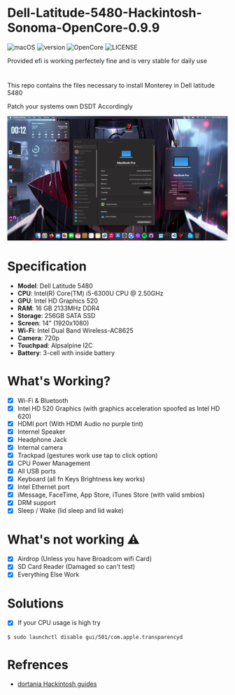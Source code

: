 # Dell-Latitude-5480-Hackintosh-Sonoma-OpenCore-0.9.9
![macOS](https://img.shields.io/badge/macOS-Sonoma-green.svg)
![version](https://img.shields.io/badge/14.5-red)
![OpenCore](https://img.shields.io/badge/OpenCore-0.9.9-green)
![LICENSE](https://img.shields.io/badge/license-MIT-green.svg)

Provided efi is working perfectely fine and is very stable for daily use 
#
This repo contains the files necessary to install Monterey in Dell latitude 5480

Patch your systems own DSDT Accordingly

![](image/screenshot.png)

# Specification 
- <b>Model</b>: Dell Latitude 5480
- <b>CPU</b>: Intel(R) Core(TM) i5-6300U CPU @ 2.50GHz
- <b>GPU</b>: Intel HD Graphics 520
- <b>RAM</b>: 16 GB 2133MHz DDR4
- <b>Storage</b>: 256GB SATA SSD
- <b>Screen</b>: 14" (1920x1080)
- <b>Wi-Fi</b>: Intel Dual Band Wireless-AC8625
- <b>Camera</b>: 720p
- <b>Touchpad</b>: Alpsalpine I2C
- <b>Battery</b>: 3-cell with inside battery 

# What's Working?
- [x] Wi-Fi & Bluetooth 
- [x] Intel HD 520 Graphics (with graphics acceleration spoofed as Intel HD 620)
- [x] HDMI port (With HDMI Audio no purple tint)
- [x] Internel Speaker
- [x] Headphone Jack
- [x] Internal camera 
- [x] Trackpad (gestures work use tap to click option)
- [x] CPU Power Management 
- [x] All USB ports
- [x] Keyboard (all fn Keys Brightness key works)
- [x] Intel Ethernet port
- [x] iMessage, FaceTime, App Store, iTunes Store (with valid smbios)
- [x] DRM support 
- [x] Sleep / Wake (lid sleep and lid wake) 

# What's not working ⚠️
- [x] Airdrop (Unless you have Broadcom wifi Card)
- [x] SD Card Reader (Damaged so can't test)
- [x] Everything Else Work

# Solutions 
- [x] If your CPU usage is high try
```
$ sudo launchctl disable gui/501/com.apple.transparencyd
```
# Refrences
- [dortania Hackintosh guides](https://dortania.github.io/OpenCore-Install-Guide/)


